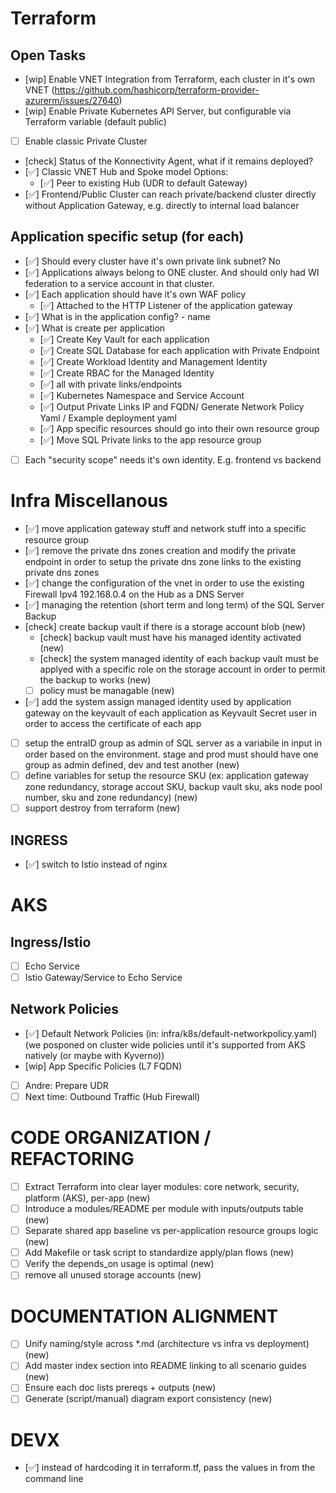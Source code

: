 # Terraform
## Open Tasks
- [wip] Enable VNET Integration from Terraform, each cluster in it's own VNET
   (https://github.com/hashicorp/terraform-provider-azurerm/issues/27640)
- [wip] Enable Private Kubernetes API Server, but configurable via Terraform variable (default public)
- [ ] Enable classic Private Cluster
- [check] Status of the Konnectivity Agent, what if it remains deployed?
- [✅] Classic VNET Hub and Spoke model
    Options:
    - [✅] Peer to existing Hub (UDR to default Gateway)
- [✅] Frontend/Public Cluster can reach private/backend cluster directly without Application Gateway, e.g. directly to internal load balancer

## Application specific setup (for each)
- [✅] Should every cluster have it's own private link subnet? No
- [✅] Applications always belong to ONE cluster. And should only had WI federation to a service account in that cluster.
- [✅] Each application should have it's own WAF policy
    - [✅] Attached to the HTTP Listener of the application gateway
- [✅] What is in the application config? 
      - name
- [✅] What is create per application
    - [✅] Create Key Vault for each application
    - [✅] Create SQL Database for each application with Private Endpoint
    - [✅] Create Workload Identity and Management Identity
    - [✅] Create RBAC for the Managed Identity
    - [✅] all with private links/endpoints
    - [✅] Kubernetes Namespace and Service Account
    - [✅] Output Private Links IP and FQDN/ Generate Network Policy Yaml / Example deployment yaml
    - [✅] App specific resources should go into their own resource group
    - [✅] Move SQL Private links to the app resource group
- [ ] Each "security scope" needs it's own identity. E.g. frontend vs backend

# Infra Miscellanous
- [✅] move application gateway stuff and network stuff into a specific resource group
- [✅] remove the private dns zones creation and modify the private endpoint in order to setup the private dns zone links to the existing private dns zones
- [✅] change the configuration of the vnet in order to use the existing Firewall Ipv4 192.168.0.4 on the Hub as a DNS Server
- [✅] managing the retention (short term and long term) of the SQL Server Backup
- [check] create backup vault if there is a storage account blob (new)
    - [check] backup vault must have his managed identity activated (new)
    - [check] the system managed identity of each backup vault must be applyed with a specific role on the storage account in order to permit the backup to works (new)
    - [ ] policy must be managable (new)
- [✅] add the system assign managed identity used by application gateway on the keyvault of each application as Keyvault Secret user in order to access the certificate of each app 
- [ ] setup the entraID group as admin of SQL server as a variabile in input in order based on the environment. stage and prod must should have one group as admin defined, dev and test another (new)
- [ ] define variables for setup the resource SKU (ex: application gateway zone redundancy, storage accout SKU, backup vault sku, aks node pool number, sku and zone redundancy) (new)
- [ ] support destroy from terraform (new)

## INGRESS
- [✅] switch to Istio instead of nginx

# AKS
## Ingress/Istio
- [ ] Echo Service
- [ ] Istio Gateway/Service to Echo Service

## Network Policies
- [✅] Default Network Policies (in: infra/k8s/default-networkpolicy.yaml)
       (we posponed on cluster wide policies until it's supported from AKS natively (or maybe with Kyverno))
- [wip] App Specific Policies (L7 FQDN)
- [ ] Andre: Prepare UDR
- [ ] Next time: Outbound Traffic (Hub Firewall)

# CODE ORGANIZATION / REFACTORING
- [ ] Extract Terraform into clear layer modules: core network, security, platform (AKS), per-app (new)
- [ ] Introduce a modules/README per module with inputs/outputs table (new)
- [ ] Separate shared app baseline vs per-application resource groups logic (new)
- [ ] Add Makefile or task script to standardize apply/plan flows (new)
- [ ] Verify the depends_on usage is optimal (new)
- [ ] remove all unused storage accounts (new)

# DOCUMENTATION ALIGNMENT
- [ ] Unify naming/style across *.md (architecture vs infra vs deployment) (new)
- [ ] Add master index section into README linking to all scenario guides (new)
- [ ] Ensure each doc lists prereqs + outputs (new)
- [ ] Generate (script/manual) diagram export consistency (new)

# DEVX
- [✅] instead of hardcoding it in terraform.tf, pass the values in from the command line
